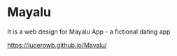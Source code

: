 # Mayalu
It is a web design for Mayalu App - a fictional dating app

https://lucerowb.github.io/Mayalu/
